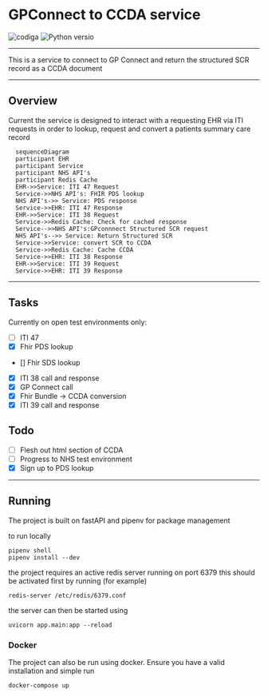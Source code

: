 # GPConnect to CCDA service
![codiga](https://api.codiga.io/project/34799/status/svg)
![Python versio](https://img.shields.io/github/pipenv/locked/python-version/JMathiszig-Lee/GPconnect)

---


This is a service to connect to GP Connect and return the structured SCR record as a CCDA document

---
## Overview

Current the service is designed to interact with a requesting EHR via ITI requests in order to lookup, request and convert a patients summary care record
```mermaid
  sequenceDiagram
  participant EHR
  participant Service
  participant NHS API's
  participant Redis Cache
  EHR->>Service: ITI 47 Request
  Service->>NHS API's: FHIR PDS lookup
  NHS API's->> Service: PDS response
  Service->>EHR: ITI 47 Response
  EHR->>Service: ITI 38 Request
  Service->>Redis Cache: Check for cached response
  Service-->>NHS API's:GPconnnect Structured SCR request
  NHS API's-->> Service: Return Structured SCR
  Service->>Service: convert SCR to CCDA
  Service->>Redis Cache: Cache CCDA
  Service->>EHR: ITI 38 Response
  EHR->>Service: ITI 39 Request
  Service->>EHR: ITI 39 Response
```
---
## Tasks
Currently on open test environments only:
- [ ] ITI 47
- [x] Fhir PDS lookup
- [] Fhir SDS lookup
- [x] ITI 38 call and response
- [x] GP Connect call
- [x] Fhir Bundle -> CCDA conversion
- [x] ITI 39 call and response

## Todo
- [ ] Flesh out html section of CCDA
- [ ] Progress to NHS test environment
- [x] Sign up to PDS lookup

---
## Running

The project is built on fastAPI and pipenv for package management

to run locally
```
pipenv shell
pipenv install --dev
```
the project requires an active redis server running on port 6379
this should be activated first by running (for example)
```
redis-server /etc/redis/6379.conf
```
the server can then be started using
```
uvicorn app.main:app --reload
```

### Docker

The project can also be run using docker. Ensure you have a valid installation and simple run
```
docker-compose up
```
